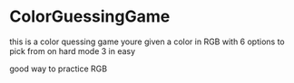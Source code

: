 # ColorGuessingGame
this is a color quessing game
youre given a color in RGB
with 6 options to pick from on hard mode
3 in easy 

good way to practice RGB
